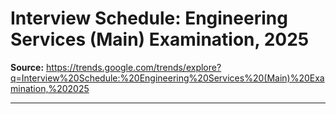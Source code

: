 # Interview Schedule: Engineering Services (Main) Examination, 2025

**Source:** https://trends.google.com/trends/explore?q=Interview%20Schedule:%20Engineering%20Services%20(Main)%20Examination,%202025

---


